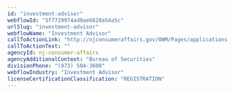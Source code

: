 ```yaml
---
id: "investment-advisor"
webflowId: "5f7729974ad0ae6820a54a5c"
urlSlug: "investment-advisor"
webflowName: "Investment Advisor"
callToActionLink: "http://njconsumeraffairs.gov/OWM/Pages/applications.aspx"
callToActionText: ""
agencyId: nj-consumer-affairs
agencyAdditionalContext: "Bureau of Securities"
divisionPhone: "(973) 504-3600"
webflowIndustry: "Investment Advisor"
licenseCertificationClassification: "REGISTRATION"
---
```

